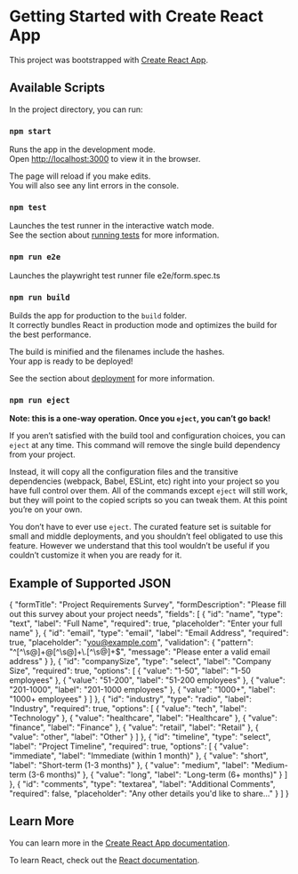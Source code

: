 # Getting Started with Create React App

This project was bootstrapped with [Create React App](https://github.com/facebook/create-react-app).

## Available Scripts

In the project directory, you can run:

### `npm start`

Runs the app in the development mode.\
Open [http://localhost:3000](http://localhost:3000) to view it in the browser.

The page will reload if you make edits.\
You will also see any lint errors in the console.

### `npm test`

Launches the test runner in the interactive watch mode.\
See the section about [running tests](https://facebook.github.io/create-react-app/docs/running-tests) for more information.

### `npm run e2e`

Launches the playwright test runner file e2e/form.spec.ts

### `npm run build`

Builds the app for production to the `build` folder.\
It correctly bundles React in production mode and optimizes the build for the best performance.

The build is minified and the filenames include the hashes.\
Your app is ready to be deployed!

See the section about [deployment](https://facebook.github.io/create-react-app/docs/deployment) for more information.

### `npm run eject`

**Note: this is a one-way operation. Once you `eject`, you can’t go back!**

If you aren’t satisfied with the build tool and configuration choices, you can `eject` at any time. This command will remove the single build dependency from your project.

Instead, it will copy all the configuration files and the transitive dependencies (webpack, Babel, ESLint, etc) right into your project so you have full control over them. All of the commands except `eject` will still work, but they will point to the copied scripts so you can tweak them. At this point you’re on your own.

You don’t have to ever use `eject`. The curated feature set is suitable for small and middle deployments, and you shouldn’t feel obligated to use this feature. However we understand that this tool wouldn’t be useful if you couldn’t customize it when you are ready for it.

## Example of Supported JSON

{
    "formTitle": "Project Requirements Survey",
    "formDescription": "Please fill out this survey about your project needs",
    "fields": [
                {
                    "id": "name",
                    "type": "text",
                    "label": "Full Name",
                    "required": true,
                    "placeholder": "Enter your full name"
                },
                {
                    "id": "email",
                    "type": "email",
                    "label": "Email Address",
                    "required": true,
                    "placeholder": "you@example.com",
                    "validation": {
                        "pattern": "^[^\\s@]+@[^\\s@]+\\.[^\\s@]+$",
                        "message": "Please enter a valid email address"
                    }
                },
                {
                    "id": "companySize",
                    "type": "select",
                    "label": "Company Size",
                    "required": true,
                    "options": [
                        { "value": "1-50", "label": "1-50 employees" },
                        { "value": "51-200", "label": "51-200 employees" },
                        { "value": "201-1000", "label": "201-1000 employees" },
                        { "value": "1000+", "label": "1000+ employees" }
                    ]
                },
                {
                    "id": "industry",
                    "type": "radio",
                    "label": "Industry",
                    "required": true,
                    "options": [
                        { "value": "tech", "label": "Technology" },
                        { "value": "healthcare", "label": "Healthcare" },
                        { "value": "finance", "label": "Finance" },
                        { "value": "retail", "label": "Retail" },
                        { "value": "other", "label": "Other" }
                    ]
                },
                {
                    "id": "timeline",
                    "type": "select",
                    "label": "Project Timeline",
                    "required": true,
                    "options": [
                        { "value": "immediate", "label": "Immediate (within 1 month)" },
                        { "value": "short", "label": "Short-term (1-3 months)" },
                        { "value": "medium", "label": "Medium-term (3-6 months)" },
                        { "value": "long", "label": "Long-term (6+ months)" }
                    ]
                },
                {
                    "id": "comments",
                    "type": "textarea",
                    "label": "Additional Comments",
                    "required": false,
                    "placeholder": "Any other details you'd like to share..."
                }
    ]
}

## Learn More

You can learn more in the [Create React App documentation](https://facebook.github.io/create-react-app/docs/getting-started).

To learn React, check out the [React documentation](https://reactjs.org/).
